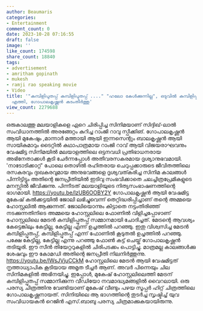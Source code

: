 ```yaml
---
author: Beaumaris
categories:
- Entertainment
comment_count: 0
date: 2023-10-28 07:16:55
draft: false
image: ''
like_count: 174598
share_count: 18840
tags:
- advertisement
- amritham gopinath
- mukesh
- ramji rao speaking movie
- Video
title: '"കമ്പിളിപുതപ്പ് കമ്പിളിപുതപ്പ് ...." "ഹലോ കേൾക്കുന്നില്ല", ഒടുവിൽ കമ്പിളിപ്പുതപ്പുമായി
  എത്തി, ഗോപാലകൃഷ്ണൻ കടംതീർത്തു'
view_count: 2279688
---
```


ഒരുകാലത്തു മലയാളികളെ ഏറെ ചിരിപ്പിച്ച സിനിമയാണ് സിദ്ദിഖ്-ലാൽ സംവിധാനത്തിൽ അരങ്ങേറ്റം കുറിച്ച റാംജി റാവു സ്പീക്കിങ്. ഗോപാലകൃഷ്ണൻ ആയി മുകേഷും ,മാന്നാർ മത്തായി ആയി ഇന്നസെന്റും ബാലകൃഷ്ണൻ ആയി സായികുമാറും ടൈറ്റിൽ കഥാപാത്രമായ റാംജി റാവ് ആയി വിജയരാഘവനും വേഷമിട്ട സിനിമയിൽ മലയാളത്തിലെ ഒട്ടനവധി പ്രതിഭാധനരായ അഭിനേതാക്കൾ കൂടി ചേർന്നപ്പോൾ അതീവരസകരമായ ദൃശ്യാനുഭവമായി. 'നാടോടിക്കാറ്റ്' പോലെ തൊഴിൽ രഹിതരായ ചെറുപ്പക്കാരുടെ ജീവിതത്തിലെ രസകരവും ദുഃഖകരവുമായ അനുഭവങ്ങളെ ദൃശ്യവത്കരിച്ച സിനിമ കാലങ്ങൾ പിന്നിട്ടിട്ടും അതിന്റെ ജനപ്രീതിയിൽ ഇടിവു സംഭവിക്കാതെ ചലച്ചിത്രപ്രേമികളുടെ മനസ്സിൽ ജീവിക്കുന്നു. പിന്നീടത് മലയാളിയുടെ നിത്യസംഭാഷണത്തിന്റെ ഭാഗമായി. https://youtu.be/lzUB6OOBY2Y ഗോപാലകൃഷ്ണൻ ആയി വേഷമിട്ട മുകേഷ് കൽക്കട്ടയിൽ ജോലി ലഭിച്ചുവെന്ന് തെറ്റിദ്ധരിപ്പിച്ചാണ് തന്റെ അമ്മയെ ഹോസ്റ്റലിൽ ആക്കുന്നത്. ജോലിയൊന്നും കിട്ടാതെ നട്ടംതിരിഞ്ഞ് നടക്കുന്നതിനിടെ അമ്മയെ ഹോസ്റ്റലിലെ ഫോണിൽ വിളിച്ചപ്പോഴാണ് ഹോസ്റ്റലിലെ മേട്രൻ കമ്പിളിപ്പുതപ്പ് സമ്മാനമായി ചോദിച്ചത്. മേട്രന്റെ ആവശ്യം കേട്ടെങ്കിലും കേട്ടില്ല, കേട്ടില്ല എന്ന് ഉച്ചത്തിൽ പറഞ്ഞു. ഇതു വിശ്വസിച്ച മേട്രൻ കമ്പിളിപ്പുതപ്പ്, കമ്പിളിപ്പുതപ്പ് എന്ന് ഫോണിൽ കൂടുതൽ ഉച്ചത്തിൽ പറഞ്ഞു. പക്ഷേ കേട്ടില്ല, കേട്ടില്ല എന്നു പറഞ്ഞു ഫോൺ കട്ട് ചെയ്ത് ഗോപാലകൃഷ്ണൻ തടിയൂരി. ഈ സീൻ തിയേറ്ററുകളിൽ ചിരിപടക്കം പൊട്ടിച്ചു. മാത്രമല്ല കാലങ്ങൾക്കു ശേഷവും ഈ കോമഡി അതിന്റെ ജനപ്രീതി നിലനിർത്തുന്നു. https://youtu.be/lWsJVjuCCkM ഹോസ്റ്റലിലെ മേട്രൻ ആയി വേഷമിട്ടത് നൃത്താധ്യാപിക കൂടിയായ അമൃത ടീച്ചർ ആണ്. അവർ പിന്നെയും ചില സിനിമകളിൽ അഭിനയിച്ചു. ഇപ്പോൾ, മുകേഷ് ഹോസ്റ്റലിലെത്തി മേട്രന് കമ്പിളിപ്പുതപ്പ് സമ്മാനിക്കുന്ന വീഡിയോ നവമാദ്ധ്യമങ്ങളിൽ വൈറലായി. ഒരു പരസ്യ ചിത്രത്തിനു വേണ്ടിയാണ് മുകേഷ് വീണ്ടും പഴയ സൂപ്പർ ഹിറ്റ് ചിത്രത്തിലെ ഗോപാലകൃഷ്ണനായത്. സിനിയിലെ ആ ഭാഗത്തിന്റെ തുടർച്ച സൃഷ്ടിച്ച് യുവ സംവിധായകൻ റെജിൻ എസ്.ബാബു പരസ്യ ചിത്രമാക്കുകയായിരുന്നു.